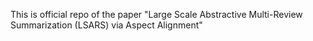 This is official repo of the paper "Large Scale Abstractive Multi-Review Summarization (LSARS) via Aspect Alignment"
